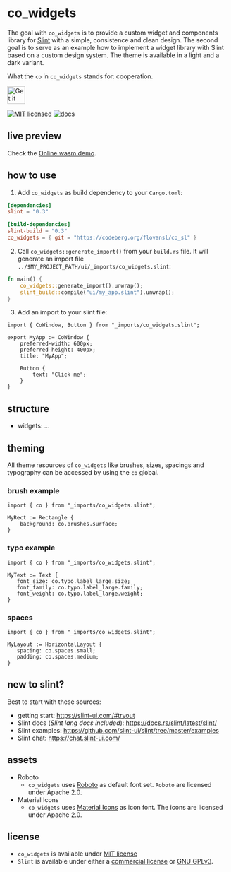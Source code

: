 <!--
SPDX-FileCopyrightText: 2022 Florian Blasius <co_sl@tutanota.com>
SPDX-License-Identifier: MIT
-->

# co_widgets

The goal with `co_widgets` is to provide a custom widget and components library for [Slint](https://slint-ui.com/) with a simple, consistence and clean design. The second goal is to serve as an example how to implement a widget library with Slint based on a custom design system. The theme is available in a light and a dark variant.

What the `co` in `co_widgets` stands for: cooperation.

<a href="https://codeberg.org/flovansl/co_sl">
    <img alt="Get it on Codeberg" src="https://get-it-on.codeberg.org/get-it-on-blue-on-white.png" height="40">
</a>

[![MIT licensed](https://img.shields.io/badge/license-MIT-blue.svg)](../../LICENSES/MIT.txt)
[![docs](https://img.shields.io/badge/docs-latest-orange.svg)](https://flovansl.codeberg.page/snapshots/docs/co_widgets/)

## live preview

Check the [Online wasm demo](https://flovansl.codeberg.page/snapshots/widgets/).


## how to use

1. Add `co_widgets` as build dependency to your `Cargo.toml`:

```toml
[dependencies]
slint = "0.3"

[build-dependencies]
slint-build = "0.3"
co_widgets = { git = "https://codeberg.org/flovansl/co_sl" }
```

2. Call `co_widgets::generate_import()` from your `build.rs` file. It will generate an import file `../$MY_PROJECT_PATH/ui/_imports/co_widgets.slint`:

```rust
fn main() {
    co_widgets::generate_import().unwrap();
    slint_build::compile("ui/my_app.slint").unwrap();
}
```

3. Add an import to your slint file:

```slint,no-preview
import { CoWindow, Button } from "_imports/co_widgets.slint";

export MyApp := CoWindow {
    preferred-width: 600px;
    preferred-height: 400px;
    title: "MyApp";

    Button {
        text: "Click me";
    }
}
```

## structure

* widgets: ...


## theming

All theme resources of `co_widgets` like brushes, sizes, spacings and typography can be accessed by using the  `co` global.

### brush example

```
import { co } from "_imports/co_widgets.slint";

MyRect := Rectangle {
    background: co.brushes.surface;
}
```

### typo example

```
import { co } from "_imports/co_widgets.slint";

MyText := Text {
   font_size: co.typo.label_large.size;
   font_family: co.typo.label_large.family;
   font_weight: co.typo.label_large.weight;
}
```

### spaces

```
import { co } from "_imports/co_widgets.slint";

MyLayout := HorizontalLayout {
   spacing: co.spaces.small;
   padding: co.spaces.medium;
}
```

## new to slint?

Best to start with these sources:

* getting start: https://slint-ui.com/#tryout
* Slint docs (*Slint lang docs included*): https://docs.rs/slint/latest/slint/
* Slint examples: https://github.com/slint-ui/slint/tree/master/examples
* Slint chat: https://chat.slint-ui.com/

## assets

* Roboto
    * `co_widgets` uses [Roboto](https://fonts.google.com/specimen/Roboto) as default font set. `Roboto` are licensed under Apache 2.0.
* Material Icons
    * `co_widgets` uses [Material Icons](https://fonts.google.com/icons) as icon font. The icons are licensed under Apache 2.0.


## license

* `co_widgets` is available under [MIT license](LICENSE-MIT)
* `Slint` is available under either a [commercial license](https://github.com/slint-ui/slint/blob/master/LICENSES/LicenseRef-Slint-commercial.md)
or [GNU GPLv3](https://github.com/slint-ui/slint/blob/master/LICENSES/GPL-3.0-only.txt).
